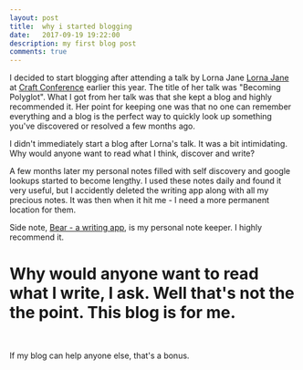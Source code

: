 ```yaml
---
layout: post
title:  why i started blogging
date:   2017-09-19 19:22:00
description: my first blog post
comments: true
---
```

I decided to start blogging after attending a talk by Lorna Jane <a href="https://lornajane.net/">Lorna Jane</a> at <a href="https://craft-conf.com/">Craft Conference</a> earlier this year. The title of her talk was "Becoming Polyglot". What I got from her talk was that she kept a blog and highly recommended it. Her point for keeping one was that no one can remember everything and a blog is the perfect way to quickly look up something you've discovered or resolved a few months ago. 

I didn't immediately start a blog after Lorna's talk. It was a bit intimidating. Why would anyone want to read what I think, discover and write? 

A few months later my personal notes filled with self discovery and google lookups started to become lengthy. I used these notes daily and found it very useful, but I accidently deleted the writing app along with all my precious notes. It was then when it hit me - I need a more permanent location for them. 

Side note, <a href="http://www.bear-writer.com/">Bear - a writing app</a>, is my personal note keeper. I highly recommend it. 

# Why would anyone want to read what I write, I ask. Well that's not the the point. This blog is for me. 
<br/>

If my blog can help anyone else, that's a bonus.
